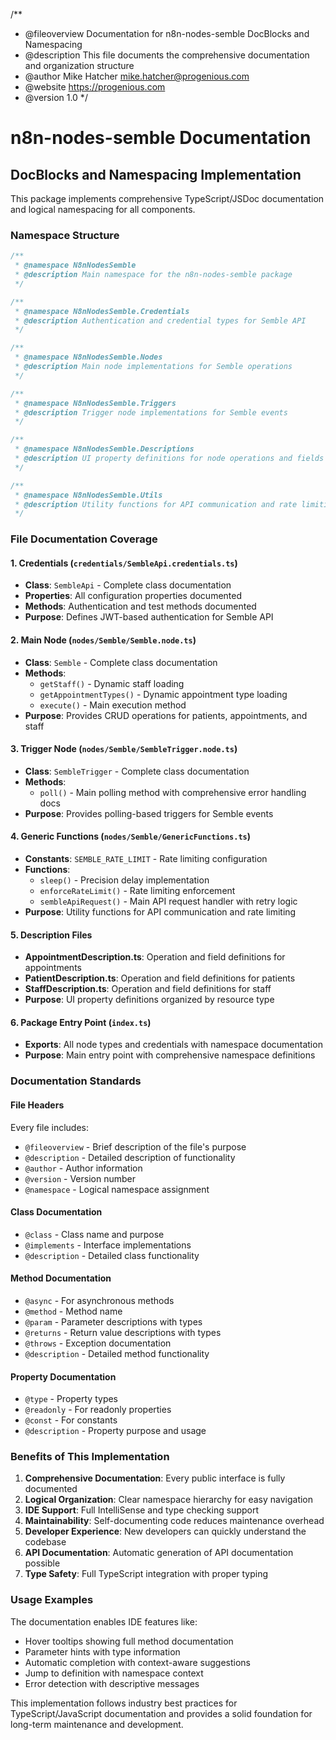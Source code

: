 /**
 * @fileoverview Documentation for n8n-nodes-semble DocBlocks and Namespacing
 * @description This file documents the comprehensive documentation and organization structure
 * @author Mike Hatcher <mike.hatcher@progenious.com>
 * @website https://progenious.com
 * @version 1.0
 */

# n8n-nodes-semble Documentation

## DocBlocks and Namespacing Implementation

This package implements comprehensive TypeScript/JSDoc documentation and logical namespacing for all components.

### Namespace Structure

```typescript
/**
 * @namespace N8nNodesSemble
 * @description Main namespace for the n8n-nodes-semble package
 */

/**
 * @namespace N8nNodesSemble.Credentials
 * @description Authentication and credential types for Semble API
 */

/**
 * @namespace N8nNodesSemble.Nodes
 * @description Main node implementations for Semble operations
 */

/**
 * @namespace N8nNodesSemble.Triggers
 * @description Trigger node implementations for Semble events
 */

/**
 * @namespace N8nNodesSemble.Descriptions
 * @description UI property definitions for node operations and fields
 */

/**
 * @namespace N8nNodesSemble.Utils
 * @description Utility functions for API communication and rate limiting
 */
```

### File Documentation Coverage

#### 1. Credentials (`credentials/SembleApi.credentials.ts`)
- **Class**: `SembleApi` - Complete class documentation
- **Properties**: All configuration properties documented
- **Methods**: Authentication and test methods documented
- **Purpose**: Defines JWT-based authentication for Semble API

#### 2. Main Node (`nodes/Semble/Semble.node.ts`)
- **Class**: `Semble` - Complete class documentation
- **Methods**: 
  - `getStaff()` - Dynamic staff loading
  - `getAppointmentTypes()` - Dynamic appointment type loading
  - `execute()` - Main execution method
- **Purpose**: Provides CRUD operations for patients, appointments, and staff

#### 3. Trigger Node (`nodes/Semble/SembleTrigger.node.ts`)
- **Class**: `SembleTrigger` - Complete class documentation
- **Methods**:
  - `poll()` - Main polling method with comprehensive error handling docs
- **Purpose**: Provides polling-based triggers for Semble events

#### 4. Generic Functions (`nodes/Semble/GenericFunctions.ts`)
- **Constants**: `SEMBLE_RATE_LIMIT` - Rate limiting configuration
- **Functions**:
  - `sleep()` - Precision delay implementation
  - `enforceRateLimit()` - Rate limiting enforcement
  - `sembleApiRequest()` - Main API request handler with retry logic
- **Purpose**: Utility functions for API communication and rate limiting

#### 5. Description Files
- **AppointmentDescription.ts**: Operation and field definitions for appointments
- **PatientDescription.ts**: Operation and field definitions for patients  
- **StaffDescription.ts**: Operation and field definitions for staff
- **Purpose**: UI property definitions organized by resource type

#### 6. Package Entry Point (`index.ts`)
- **Exports**: All node types and credentials with namespace documentation
- **Purpose**: Main entry point with comprehensive namespace definitions

### Documentation Standards

#### File Headers
Every file includes:
- `@fileoverview` - Brief description of the file's purpose
- `@description` - Detailed description of functionality
- `@author` - Author information
- `@version` - Version number
- `@namespace` - Logical namespace assignment

#### Class Documentation
- `@class` - Class name and purpose
- `@implements` - Interface implementations
- `@description` - Detailed class functionality

#### Method Documentation
- `@async` - For asynchronous methods
- `@method` - Method name
- `@param` - Parameter descriptions with types
- `@returns` - Return value descriptions with types
- `@throws` - Exception documentation
- `@description` - Detailed method functionality

#### Property Documentation
- `@type` - Property types
- `@readonly` - For readonly properties
- `@const` - For constants
- `@description` - Property purpose and usage

### Benefits of This Implementation

1. **Comprehensive Documentation**: Every public interface is fully documented
2. **Logical Organization**: Clear namespace hierarchy for easy navigation
3. **IDE Support**: Full IntelliSense and type checking support
4. **Maintainability**: Self-documenting code reduces maintenance overhead
5. **Developer Experience**: New developers can quickly understand the codebase
6. **API Documentation**: Automatic generation of API documentation possible
7. **Type Safety**: Full TypeScript integration with proper typing

### Usage Examples

The documentation enables IDE features like:
- Hover tooltips showing full method documentation
- Parameter hints with type information
- Automatic completion with context-aware suggestions
- Jump to definition with namespace context
- Error detection with descriptive messages

This implementation follows industry best practices for TypeScript/JavaScript documentation and provides a solid foundation for long-term maintenance and development.
